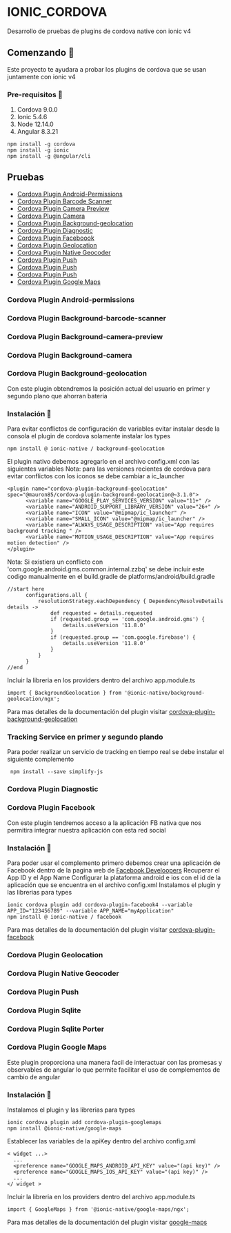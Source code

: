 # IONIC_CORDOVA
Desarrollo de pruebas de plugins de cordova native con ionic v4
## Comenzando :rocket:
Este proyecto te ayudara a probar los plugins de cordova que se usan juntamente con ionic v4
### Pre-requisitos :pencil:
  1. Cordova 9.0.0
  2. Ionic 5.4.6
  3. Node 12.14.0
  4. Angular 8.3.21
  
```
npm install -g cordova
npm install -g ionic
npm install -g @angular/cli
```
## Pruebas
- [Cordova Plugin Android-Permissions](#cordova-plugin-background-android-permissions)
- [Cordova Plugin Barcode Scanner](#cordova-plugin-background-barcode-scanner)
- [Cordova Plugin Camera Preview](#cordova-plugin-background-camera-preview)
- [Cordova Plugin Camera](#cordova-plugin-background-camera)
- [Cordova Plugin Background-geolocation](#cordova-plugin-background-geolocation)
- [Cordova Plugin Diagnostic](#cordova-plugin-diagnostic)
- [Cordova Plugin Faceboook](#cordova-plugin-facebook)
- [Cordova Plugin Geolocation](#cordova-plugin-geolocation)
- [Cordova Plugin Native Geocoder](#cordova-plugin-native-geocoder)
- [Cordova Plugin Push](#cordova-plugin-push)
- [Cordova Plugin Push](#cordova-plugin-sqlite)
- [Cordova Plugin Push](#cordova-plugin-sqlite-porter)
- [Cordova Plugin Google Maps](#cordova-plugin-google-maps)

### Cordova Plugin Android-permissions
### Cordova Plugin Background-barcode-scanner
### Cordova Plugin Background-camera-preview
### Cordova Plugin Background-camera
### Cordova Plugin Background-geolocation
  Con este plugin obtendremos la posición actual del usuario en primer y segundo plano que ahorran bateria
  ### Instalación :wrench:
  Para evitar conflictos de configuración de variables evitar instalar desde la consola el plugin de cordova solamente  instalar los types
  ```
  npm install @ ionic-native / background-geolocation
  ```
  El plugin nativo debemos agregarlo en el archivo config.xml con las siguientes variables
  Nota: para las versiones recientes de cordova para evitar conflictos con los iconos se debe cambiar a ic_launcher
  ```
  <plugin name="cordova-plugin-background-geolocation" spec="@mauron85/cordova-plugin-background-geolocation@~3.1.0">
        <variable name="GOOGLE_PLAY_SERVICES_VERSION" value="11+" />
        <variable name="ANDROID_SUPPORT_LIBRARY_VERSION" value="26+" />
        <variable name="ICON" value="@mipmap/ic_launcher" />
        <variable name="SMALL_ICON" value="@mipmap/ic_launcher" />
        <variable name="ALWAYS_USAGE_DESCRIPTION" value="App requires background tracking " />
        <variable name="MOTION_USAGE_DESCRIPTION" value="App requires motion detection" />
  </plugin>
  ```
  Nota: Si existiera un conflicto con 'com.google.android.gms.common.internal.zzbq' se debe incluir este codigo manualmente en el build.gradle de platforms/android/build.gradle
  ```
  //start here
        configurations.all {
            resolutionStrategy.eachDependency { DependencyResolveDetails details ->
                def requested = details.requested
                if (requested.group == 'com.google.android.gms') {
                    details.useVersion '11.8.0'
                }
                if (requested.group == 'com.google.firebase') {
                    details.useVersion '11.8.0'
                }
            }
        }
  //end
  ```
  Incluir la libreria en los providers dentro del archivo app.module.ts
  ```
  import { BackgroundGeolocation } from '@ionic-native/background-geolocation/ngx';
  ```
  Para mas detalles de la documentación del plugin visitar [cordova-plugin-background-geolocation](https://github.com/mauron85/cordova-plugin-background-geolocation)
 ### Tracking Service en primer y segundo plando
 Para poder realizar un servicio de tracking en tiempo real se debe instalar el siguiente complemento
 ```
  npm install --save simplify-js
 ```
### Cordova Plugin Diagnostic
### Cordova Plugin Facebook
  Con este plugin tendremos acceso a la aplicación FB nativa que nos permitira integrar nuestra aplicación con esta red social
  ### Instalación :wrench:
  Para poder usar el complemento primero debemos crear una aplicación de Facebook dentro de la pagina web de [Facebook Develoopers](https://developers.facebook.com/apps)
  Recuperar el App ID y el App Name
  Configurar la plataforma android e ios con el id de la aplicación que se encuentra en el archivo config.xml
  Instalamos el plugin y las librerias para types
  ```
  ionic cordova plugin add cordova-plugin-facebook4 --variable APP_ID="123456789" --variable APP_NAME="myApplication"
  npm install @ ionic-native / facebook
  ```
  Para mas detalles de la documentación del plugin visitar [cordova-plugin-facebook](https://github.com/jeduan/cordova-plugin-facebook4)
### Cordova Plugin Geolocation
### Cordova Plugin Native Geocoder
### Cordova Plugin Push
### Cordova Plugin Sqlite
### Cordova Plugin Sqlite Porter
### Cordova Plugin Google Maps
  Este plugin proporciona una manera facil de interactuar con las promesas y observables de angular lo que permite facilitar el uso de complementos de cambio de angular
  ### Instalación :wrench:
  Instalamos el plugin y las librerias para types
  ```
  ionic cordova plugin add cordova-plugin-googlemaps
  npm install @ionic-native/google-maps
  ```
  Establecer las variables de la apiKey dentro del archivo config.xml
  ```
  < widget ...>
    ...
    <preference name="GOOGLE_MAPS_ANDROID_API_KEY" value="(api key)" />
    <preference name="GOOGLE_MAPS_IOS_API_KEY" value="(api key)" />
    ...
  </ widget >
  ```
  Incluir la libreria en los providers dentro del archivo app.module.ts
  ```
  import { GoogleMaps } from '@ionic-native/google-maps/ngx';
  ```
  Para mas detalles de la documentación del plugin visitar [google-maps](https://github.com/ionic-team/ionic-native-google-maps/blob/master/documents/README.md)
